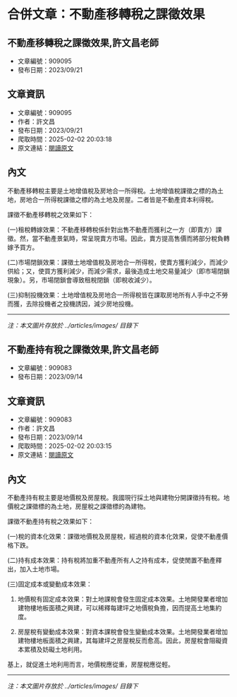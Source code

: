 # 合併文章：不動產移轉稅之課徵效果

## 不動產移轉稅之課徵效果,許文昌老師
- 文章編號：909095
- 發布日期：2023/09/21


## 文章資訊
- 文章編號：909095
- 作者：許文昌
- 發布日期：2023/09/21
- 爬取時間：2025-02-02 20:03:18
- 原文連結：[閱讀原文](https://real-estate.get.com.tw/Columns/detail.aspx?no=909095)

## 內文
不動產移轉稅主要是土地增值稅及房地合一所得稅。土地增值稅課徵之標的為土地，房地合一所得稅課徵之標的為土地及房屋。二者皆是不動產資本利得稅。

課徵不動產移轉稅之效果如下：

(一)租稅轉嫁效果：不動產移轉稅係針對出售不動產而獲利之一方（即賣方）課徵。然，當不動產景氣時，常呈現賣方市場。因此，賣方提高售價而將部分稅負轉嫁予買方。

(二)市場閉鎖效果：課徵土地增值稅及房地合一所得稅，使賣方獲利減少，而減少供給；又，使買方獲利減少，而減少需求，最後造成土地交易量減少（即市場閉鎖現象）。另，市場閉鎖會導致租稅閉鎖（即稅收減少）。

(三)抑制投機效果：土地增值稅及房地合一所得稅皆在課取房地所有人手中之不勞而獲，去除投機者之投機誘因，減少房地投機。

---
*注：本文圖片存放於 ../articles/images/ 目錄下*


## 不動產持有稅之課徵效果,許文昌老師
- 文章編號：909083
- 發布日期：2023/09/14


## 文章資訊
- 文章編號：909083
- 作者：許文昌
- 發布日期：2023/09/14
- 爬取時間：2025-02-02 20:03:15
- 原文連結：[閱讀原文](https://real-estate.get.com.tw/Columns/detail.aspx?no=909083)

## 內文
不動產持有稅主要是地價稅及房屋稅。我國現行採土地與建物分開課徵持有稅。地價稅之課徵標的為土地，房屋稅之課徵標的為建物。

課徵不動產持有稅之效果如下：

(一)稅的資本化效果：課徵地價稅及房屋稅，經過稅的資本化效果，促使不動產價格下跌。

(二)持有成本效果：持有稅將加重不動產所有人之持有成本，促使閒置不動產釋出，加入土地市場。

(三)固定成本或變動成本效果：

1. 地價稅有固定成本效果：對土地課稅會發生固定成本效果。土地開發業者增加建物樓地板面積之興建，可以稀釋每建坪之地價稅負擔，因而提高土地集約度。

2. 房屋稅有變動成本效果：對資本課稅會發生變動成本效果。土地開發業者增加建物樓地板面積之興建，其每建坪之房屋稅反而愈高。因此，房屋稅會阻礙資本累積及妨礙土地利用。

基上，就促進土地利用而言，地價稅應從重，房屋稅應從輕。

---
*注：本文圖片存放於 ../articles/images/ 目錄下*

